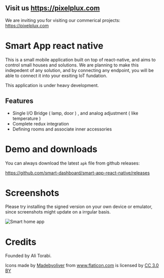 ## Visit us https://pixelplux.com

We are inviting you for visiting our commerical projects: https://pixelplux.com

# Smart App react native

This is a small mobile application built on top of react-native, and aims to control small houses and solutions. We are planning to make this indepedent of any solution, and by connecting 
any endpoint, you will be able to connect it into your exsiting IoT fundation. 

This application is under heavy development.

## Features

* Single I/O Bridge ( lamp, door ) , and analog adjustment ( like temperature )
* Complete redux integration
* Defining rooms and associate inner accessories

# Demo and downloads

You can always download the latest `apk` file from github releases:

https://github.com/smart-dashboard/smart-app-react-native/releases


# Screenshots
Please try installing the signed version on your own device or emulator, since screenshots might update on a irrgular basis.

![Smart home app](screenshot.png "Smart home app")


# Credits

Founded by Ali Torabi.

<div>Icons made by <a href="http://www.flaticon.com/authors/madebyoliver" title="Madebyoliver">Madebyoliver</a> from <a href="http://www.flaticon.com" title="Flaticon">www.flaticon.com</a> is licensed by <a href="http://creativecommons.org/licenses/by/3.0/" title="Creative Commons BY 3.0" target="_blank">CC 3.0 BY</a></div>
